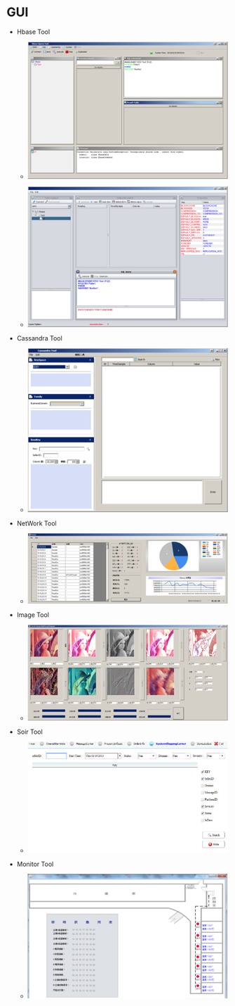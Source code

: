 # GUI

- Hbase Tool
  - ![alt tag](https://github.com/whcheng740418/GUI/blob/master/Hbase%20Tool.png?raw=true)

  - ![alt tag](https://github.com/whcheng740418/GUI/blob/master/Hbase%20Tool2.png?raw=true)

- Cassandra Tool
  - ![alt tag](https://github.com/whcheng740418/GUI/blob/master/CassandraTool.png?raw=true)

- NetWork Tool
  - ![alt tag](https://github.com/whcheng740418/GUI/blob/master/OFFICE.png?raw=true)

- Image Tool
  - ![alt tag](https://github.com/whcheng740418/GUI/blob/master/Image.png?raw=true)

- Soir Tool
  - ![alt tag](https://github.com/whcheng740418/GUI/blob/master/Solr.png?raw=true)

- Monitor Tool
  - ![alt tag](https://github.com/whcheng740418/GUI/blob/master/monitor.png?raw=true)
